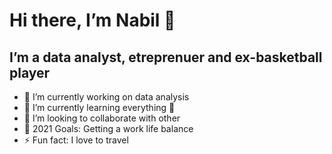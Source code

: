 

# Hi there, I’m Nabil 👋

## I’m a data analyst, etreprenuer and ex-basketball player

- 🔭 I’m currently working on data analysis
- 🌱 I’m currently learning everything 🤣
- 👯 I’m looking to collaborate with other
- 🥅 2021 Goals: Getting a work life balance
- ⚡ Fun fact: I love to travel

